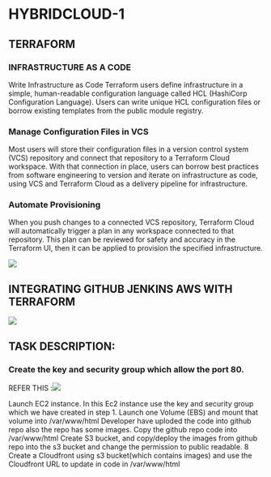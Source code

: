 # HYBRIDCLOUD-1


## TERRAFORM 

### INFRASTRUCTURE AS A CODE

Write Infrastructure as Code
Terraform users define infrastructure in a simple, human-readable configuration language called HCL (HashiCorp Configuration Language). Users can write unique HCL configuration files or borrow existing templates from the public module registry.

### Manage Configuration Files in VCS

Most users will store their configuration files in a version control system (VCS) repository and connect that repository to a Terraform Cloud workspace. With that connection in place, users can borrow best practices from software engineering to version and iterate on infrastructure as code, using VCS and Terraform Cloud as a delivery pipeline for infrastructure.

### Automate Provisioning

When you push changes to a connected VCS repository, Terraform Cloud will automatically trigger a plan in any workspace connected to that repository. This plan can be reviewed for safety and accuracy in the Terraform UI, then it can be applied to provision the specified infrastructure.

<img src="https://www.terraform.io/assets/images/terraform-overview/cli-howitworks-2x-0b1a3eb0.png" />



## INTEGRATING GITHUB JENKINS AWS WITH TERRAFORM



<img src="https://miro.medium.com/max/2400/0*VoKJItSlwsZXriPt" />






## TASK DESCRIPTION:
  ### Create the key and security group which allow the port 80.
  
  
  
   REFER THIS :![](HYBRIDCLOUD-1/test.tf)
  
  
   
Launch EC2 instance.
In this Ec2 instance use the key and security group which we have created in step 1.
Launch one Volume (EBS) and mount that volume into /var/www/html
Developer have uploded the code into github repo also the repo has some images.
Copy the github repo code into /var/www/html
Create S3 bucket, and copy/deploy the images from github repo into the s3 bucket and change the permission to public readable. 8 Create a Cloudfront using s3 bucket(which contains images) and use the Cloudfront URL to update in code in /var/www/html
